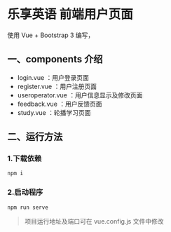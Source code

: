 # 乐享英语 前端用户页面
使用 Vue + Bootstrap 3 编写，
## 一、components 介绍
- login.vue ：用户登录页面
- register.vue ：用户注册页面
- useroperator.vue ：用户信息显示及修改页面
- feedback.vue ：用户反馈页面
- study.vue ：轮播学习页面
## 二、运行方法
### 1.下载依赖
```
npm i
```
### 2.启动程序
```
npm run serve
```
> 项目运行地址及端口可在 vue.config.js 文件中修改